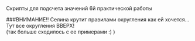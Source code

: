 Скрипты для подсчета значений 6й практической работы

###ВНИМАНИЕ!!
Селина крутит правилами округления как ей хочется...  
Тут все округления ВВЕРХ!   
(так больше сходилось с ее примерами :) ) 